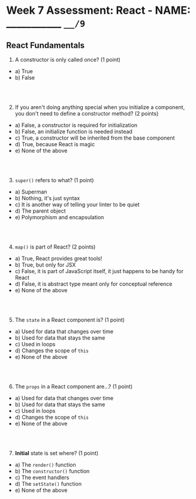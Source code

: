 # Week 7 Assessment: React - NAME: ___________  `__/9`

## React Fundamentals

1. A constructor is only called once? (1 point)

* a) True
* b) False

<br><br>

2. If you aren't doing anything special when you initialize a component, you don't need to define a constructor method? (2 points)

* a) False, a constructor is required for initialization
* b) False, an initialize function is needed instead
* c) True, a constructor will be inherited from the base component
* d) True, because React is magic
* e) None of the above

<br><br>

3. `super()` refers to what? (1 point)

* a) Superman
* b) Nothing, it's just syntax
* c) It is another way of telling your linter to be quiet
* d) The parent object
* e) Polymorphism and encapsulation

<br><br>

4. `map()` is part of React? (2 points)

* a) True, React provides great tools!
* b) True, but only for JSX
* c) False, it is part of JavaScript itself, it just happens to be handy for React
* d) False, it is abstract type meant only for conceptual reference
* e) None of the above

<br><br>

5. The `state` in a React component is? (1 point)

* a) Used for data that changes over time
* b) Used for data that stays the same
* c) Used in loops
* d) Changes the scope of `this`
* e) None of the above

<br><br>

6. The `props` in a React component are...? (1 point)

* a) Used for data that changes over time
* b) Used for data that stays the same
* c) Used in loops
* d) Changes the scope of `this`
* e) None of the above

<br><br>

7. **Initial** state is set where? (1 point)

* a) The `render()` function
* b) The `constructor()` function
* c) The event handlers
* d) The `setState()` function
* e) None of the above


